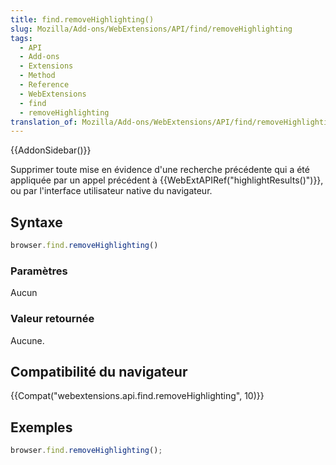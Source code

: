```yaml
---
title: find.removeHighlighting()
slug: Mozilla/Add-ons/WebExtensions/API/find/removeHighlighting
tags:
  - API
  - Add-ons
  - Extensions
  - Method
  - Reference
  - WebExtensions
  - find
  - removeHighlighting
translation_of: Mozilla/Add-ons/WebExtensions/API/find/removeHighlighting
---
```

{{AddonSidebar()}}

Supprimer toute mise en évidence d'une recherche précédente qui a été appliquée par un appel précédent à {{WebExtAPIRef("highlightResults()")}}, ou par l'interface utilisateur native du navigateur.

## Syntaxe

```js
browser.find.removeHighlighting()
```

### Paramètres

Aucun

### Valeur retournée

Aucune.

## Compatibilité du navigateur

{{Compat("webextensions.api.find.removeHighlighting", 10)}}

## Exemples

```js
browser.find.removeHighlighting();
```
